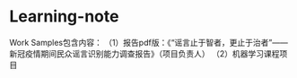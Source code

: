 # Learning-note
Work Samples包含内容：
（1）报告pdf版：《“谣言止于智者，更止于治者”——新冠疫情期间民众谣言识别能力调查报告》（项目负责人）
（2）机器学习课程项目
